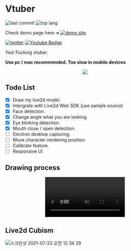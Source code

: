 # Vtuber

![last commit](https://img.shields.io/github/last-commit/stories2/Vtuber?style=flat-square)
![top lang](https://img.shields.io/github/languages/top/stories2/Vtuber?style=flat-square)

Check demo page here &#10132; [![demo site](https://img.shields.io/website?label=Demo%20website&style=flat-square&url=https%3A%2F%2Fhazimenya.gapmoe.net%2FDemo)](https://hazimenya.gapmoe.net/Demo/)

[![twitter](https://img.shields.io/twitter/url?style=social&url=https%3A%2F%2Ftwitter.com%2Fhazime_nya)](https://twitter.com/hazime_nya)
[![Youtube Badge](https://img.shields.io/badge/Youtube-ff0000?style=flat-square&logo=youtube&link=https://www.youtube.com/channel/UC-7E61IdYVFvgGHdr-EKEbQ)](https://www.youtube.com/channel/UC-7E61IdYVFvgGHdr-EKEbQ)

Yea! Fucking vtuber.


<strong> Use pc / mac recommended. Too slow in mobile devices </strong>

<div align="center">
  <img src="https://user-images.githubusercontent.com/16532326/126064685-a4638861-273f-4bbb-aa8c-8d07bacc7884.gif"/>
</div>

## Todo List

- [x] Draw my live2d model.
- [x] Intergrate with Live2d Web SDK (use sample source)
- [x] Face detection.
- [x] Change angle what you are looking.
- [x] Eye blinking detection.
- [x] Mouth close / open detection.
- [ ] Electron desktop capturing.
- [ ] Move character rendering position.
- [ ] Calibrate feature.
- [ ] Responsive UI

## Drawing process
<div align="center">
  
  <video src="https://user-images.githubusercontent.com/16532326/125163806-d9948f00-e1c9-11eb-8a25-132106ee93af.mp4" width="50%" alt="drawing" mute="mute" autoplay="autoplay"/>
</div>

## Live2d Cubism

![스크린샷 2021-07-23 오전 12 34 29](https://user-images.githubusercontent.com/16532326/126666829-26c7a2b0-ddad-47ac-aa29-9863acfd774d.png)
